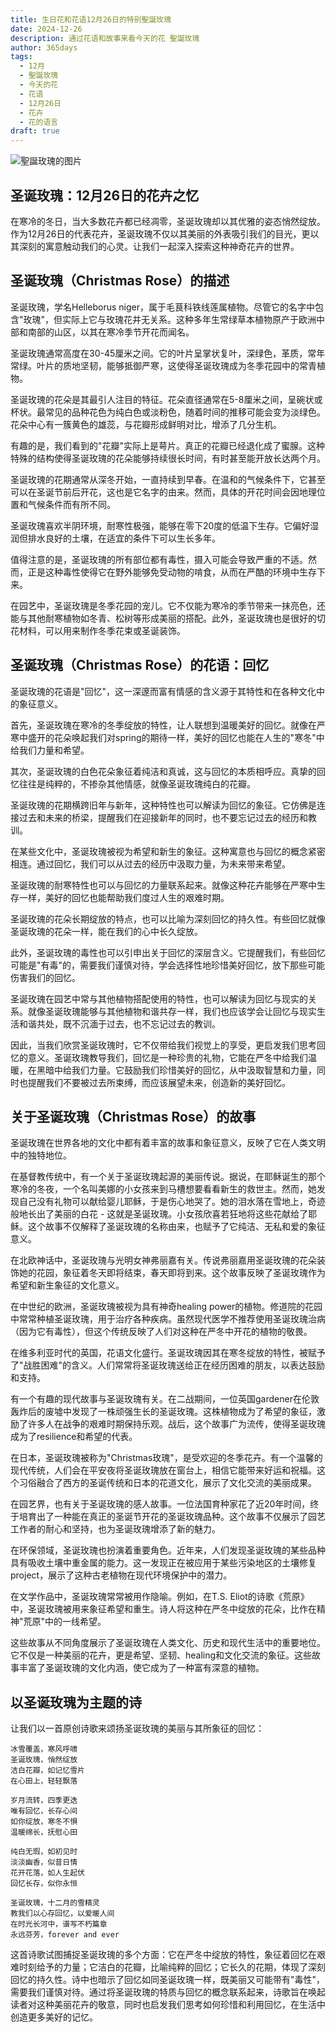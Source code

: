 ```yaml
---
title: 生日花和花语12月26日的特别聖誕玫瑰
date: 2024-12-26
description: 通过花语和故事来看今天的花 聖誕玫瑰
author: 365days
tags:
  - 12月
  - 聖誕玫瑰
  - 今天的花
  - 花语
  - 12月26日
  - 花卉
  - 花的语言
draft: true
---
```



![聖誕玫瑰的图片](#center)


## 圣诞玫瑰：12月26日的花卉之忆

在寒冷的冬日，当大多数花卉都已经凋零，圣诞玫瑰却以其优雅的姿态悄然绽放。作为12月26日的代表花卉，圣诞玫瑰不仅以其美丽的外表吸引我们的目光，更以其深刻的寓意触动我们的心灵。让我们一起深入探索这种神奇花卉的世界。

## 圣诞玫瑰（Christmas Rose）的描述

圣诞玫瑰，学名Helleborus niger，属于毛茛科铁线莲属植物。尽管它的名字中包含"玫瑰"，但实际上它与玫瑰花并无关系。这种多年生常绿草本植物原产于欧洲中部和南部的山区，以其在寒冷季节开花而闻名。

圣诞玫瑰通常高度在30-45厘米之间。它的叶片呈掌状复叶，深绿色，革质，常年常绿。叶片的质地坚韧，能够抵御严寒，这使得圣诞玫瑰成为冬季花园中的常青植物。

圣诞玫瑰的花朵是其最引人注目的特征。花朵直径通常在5-8厘米之间，呈碗状或杯状。最常见的品种花色为纯白色或淡粉色，随着时间的推移可能会变为淡绿色。花朵中心有一簇黄色的雄蕊，与花瓣形成鲜明对比，增添了几分生机。

有趣的是，我们看到的"花瓣"实际上是萼片。真正的花瓣已经退化成了蜜腺。这种特殊的结构使得圣诞玫瑰的花朵能够持续很长时间，有时甚至能开放长达两个月。

圣诞玫瑰的花期通常从深冬开始，一直持续到早春。在温和的气候条件下，它甚至可以在圣诞节前后开花，这也是它名字的由来。然而，具体的开花时间会因地理位置和气候条件而有所不同。

圣诞玫瑰喜欢半阴环境，耐寒性极强，能够在零下20度的低温下生存。它偏好湿润但排水良好的土壤，在适宜的条件下可以生长多年。

值得注意的是，圣诞玫瑰的所有部位都有毒性，摄入可能会导致严重的不适。然而，正是这种毒性使得它在野外能够免受动物的啃食，从而在严酷的环境中生存下来。

在园艺中，圣诞玫瑰是冬季花园的宠儿。它不仅能为寒冷的季节带来一抹亮色，还能与其他耐寒植物如冬青、松树等形成美丽的搭配。此外，圣诞玫瑰也是很好的切花材料，可以用来制作冬季花束或圣诞装饰。

## 圣诞玫瑰（Christmas Rose）的花语：回忆

圣诞玫瑰的花语是"回忆"，这一深邃而富有情感的含义源于其特性和在各种文化中的象征意义。

首先，圣诞玫瑰在寒冷的冬季绽放的特性，让人联想到温暖美好的回忆。就像在严寒中盛开的花朵唤起我们对spring的期待一样，美好的回忆也能在人生的"寒冬"中给我们力量和希望。

其次，圣诞玫瑰的白色花朵象征着纯洁和真诚，这与回忆的本质相呼应。真挚的回忆往往是纯粹的，不掺杂其他情感，就像圣诞玫瑰纯白的花瓣。

圣诞玫瑰的花期横跨旧年与新年，这种特性也可以解读为回忆的象征。它仿佛是连接过去和未来的桥梁，提醒我们在迎接新年的同时，也不要忘记过去的经历和教训。

在某些文化中，圣诞玫瑰被视为希望和新生的象征。这种寓意也与回忆的概念紧密相连。通过回忆，我们可以从过去的经历中汲取力量，为未来带来希望。

圣诞玫瑰的耐寒特性也可以与回忆的力量联系起来。就像这种花卉能够在严寒中生存一样，美好的回忆也能帮助我们度过人生的艰难时期。

圣诞玫瑰的花朵长期绽放的特点，也可以比喻为深刻回忆的持久性。有些回忆就像圣诞玫瑰的花朵一样，能在我们的心中长久绽放。

此外，圣诞玫瑰的毒性也可以引申出关于回忆的深层含义。它提醒我们，有些回忆可能是"有毒"的，需要我们谨慎对待，学会选择性地珍惜美好回忆，放下那些可能伤害我们的回忆。

圣诞玫瑰在园艺中常与其他植物搭配使用的特性，也可以解读为回忆与现实的关系。就像圣诞玫瑰能够与其他植物和谐共存一样，我们也应该学会让回忆与现实生活和谐共处，既不沉湎于过去，也不忘记过去的教训。

因此，当我们欣赏圣诞玫瑰时，它不仅带给我们视觉上的享受，更启发我们思考回忆的意义。圣诞玫瑰教导我们，回忆是一种珍贵的礼物，它能在严冬中给我们温暖，在黑暗中给我们力量。它鼓励我们珍惜美好的回忆，从中汲取智慧和力量，同时也提醒我们不要被过去所束缚，而应该展望未来，创造新的美好回忆。

## 关于圣诞玫瑰（Christmas Rose）的故事

圣诞玫瑰在世界各地的文化中都有着丰富的故事和象征意义，反映了它在人类文明中的独特地位。

在基督教传统中，有一个关于圣诞玫瑰起源的美丽传说。据说，在耶稣诞生的那个寒冷的冬夜，一个名叫美娜的小女孩来到马槽想要看看新生的救世主。然而，她发现自己没有礼物可以献给婴儿耶稣，于是伤心地哭了。她的泪水落在雪地上，奇迹般地长出了美丽的白花 - 这就是圣诞玫瑰。小女孩欣喜若狂地将这些花献给了耶稣。这个故事不仅解释了圣诞玫瑰的名称由来，也赋予了它纯洁、无私和爱的象征意义。

在北欧神话中，圣诞玫瑰与光明女神弗丽嘉有关。传说弗丽嘉用圣诞玫瑰的花朵装饰她的花园，象征着冬天即将结束，春天即将到来。这个故事反映了圣诞玫瑰作为希望和新生象征的文化意义。

在中世纪的欧洲，圣诞玫瑰被视为具有神奇healing power的植物。修道院的花园中常常种植圣诞玫瑰，用于治疗各种疾病。虽然现代医学不推荐使用圣诞玫瑰治病（因为它有毒性），但这个传统反映了人们对这种在严冬中开花的植物的敬畏。

在维多利亚时代的英国，花语文化盛行。圣诞玫瑰因其在寒冬绽放的特性，被赋予了"战胜困难"的含义。人们常常将圣诞玫瑰送给正在经历困难的朋友，以表达鼓励和支持。

有一个有趣的现代故事与圣诞玫瑰有关。在二战期间，一位英国gardener在伦敦轰炸后的废墟中发现了一株顽强生长的圣诞玫瑰。这株植物成为了希望的象征，激励了许多人在战争的艰难时期保持乐观。战后，这个故事广为流传，使得圣诞玫瑰成为了resilience和希望的代表。

在日本，圣诞玫瑰被称为"Christmas玫瑰"，是受欢迎的冬季花卉。有一个温馨的现代传统，人们会在平安夜将圣诞玫瑰放在窗台上，相信它能带来好运和祝福。这个习俗融合了西方的圣诞传统和日本的花道文化，展示了文化交流的美丽成果。

在园艺界，也有关于圣诞玫瑰的感人故事。一位法国育种家花了近20年时间，终于培育出了一种能在真正的圣诞节开花的圣诞玫瑰品种。这个故事不仅展示了园艺工作者的耐心和坚持，也为圣诞玫瑰增添了新的魅力。

在环保领域，圣诞玫瑰也扮演着重要角色。近年来，人们发现圣诞玫瑰的某些品种具有吸收土壤中重金属的能力。这一发现正在被应用于某些污染地区的土壤修复project，展示了这种古老植物在现代环境保护中的潜力。

在文学作品中，圣诞玫瑰常常被用作隐喻。例如，在T.S. Eliot的诗歌《荒原》中，圣诞玫瑰被用来象征希望和重生。诗人将这种在严冬中绽放的花朵，比作在精神"荒原"中的一线希望。

这些故事从不同角度展示了圣诞玫瑰在人类文化、历史和现代生活中的重要地位。它不仅是一种美丽的花卉，更是希望、坚韧、healing和文化交流的象征。这些故事丰富了圣诞玫瑰的文化内涵，使它成为了一种富有深意的植物。

## 以圣诞玫瑰为主题的诗

让我们以一首原创诗歌来颂扬圣诞玫瑰的美丽与其所象征的回忆：

```
冰雪覆盖，寒风呼啸
圣诞玫瑰，悄然绽放
洁白花瓣，如记忆雪片
在心田上，轻轻飘落

岁月流转，四季更迭
唯有回忆，长存心间
如你绽放，寒冬不惧
温暖绵长，抚慰心田

纯白无瑕，如初见时
淡淡幽香，似昔日情
花开花落，如人生起伏
回忆长存，似你永恒

圣诞玫瑰，十二月的雪精灵
教我们以心存回忆，以爱暖人间
在时光长河中，谱写不朽篇章
永远芬芳，forever and ever
```

这首诗歌试图捕捉圣诞玫瑰的多个方面：它在严冬中绽放的特性，象征着回忆在艰难时刻给予的力量；它洁白的花瓣，比喻纯粹的回忆；它长久的花期，体现了深刻回忆的持久性。诗中也暗示了回忆如同圣诞玫瑰一样，既美丽又可能带有"毒性"，需要我们谨慎对待。通过将圣诞玫瑰的特质与回忆的概念联系起来，诗歌旨在唤起读者对这种美丽花卉的敬意，同时也启发我们思考如何珍惜和利用回忆，在生活中创造更多美好的记忆。